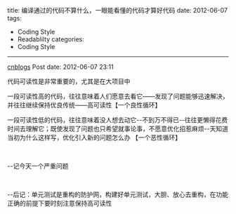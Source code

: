 title: 编译通过的代码不算什么，一眼能看懂的代码才算好代码
date: 2012-06-07
tags:
  - Coding Style
  - Readablilty
categories:
  - Coding Style
---

[cnblogs](http://www.cnblogs.com/pcy0/archive/2012/06/07/2541074.html) Post date: 2012-06-07 23:11

代码可读性是非常重要的，尤其是在大项目中

一段可读性高的代码，往往意味着人们愿意去看它——发现了问题能够迅速解决，并往往继续保持优良传统——高可读性【一个良性循环】

一段可读性低的代码，往往意味着没人想去动它--不到万不得已--往往更懒得花费时间去理解它；既使发现了问题也只希望就事论事，不愿意优化招惹麻烦--天知道当初为什么这样写，优化引入新的问题怎么办 【一个恶性循环】

 

--记今天一个严重问题

 

--后记：单元测试是重构的防护网，构建好单元测试，大胆、放心去重构，在功能正确的前提下要时刻注意保持高可读性
